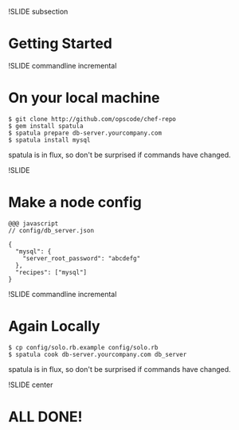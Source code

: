 !SLIDE subsection

# Getting Started #

!SLIDE commandline incremental

# On your local machine #

    $ git clone http://github.com/opscode/chef-repo
    $ gem install spatula
    $ spatula prepare db-server.yourcompany.com
    $ spatula install mysql

<div class="note">
spatula is in flux, so don't be surprised if commands have changed.
</div>

!SLIDE

# Make a node config #

    @@@ javascript
    // config/db_server.json
  
    { 
      "mysql": {
        "server_root_password": "abcdefg"
      },
      "recipes": ["mysql"]
    } 

!SLIDE commandline incremental

# Again Locally #

    $ cp config/solo.rb.example config/solo.rb
    $ spatula cook db-server.yourcompany.com db_server

<div class="note">
spatula is in flux, so don't be surprised if commands have changed.
</div>

!SLIDE center

# ALL DONE! #
